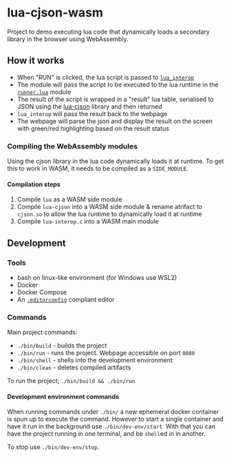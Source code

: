 # lua-cjson-wasm

Project to demo executing lua code that dynamically loads a secondary library in the browser using WebAssembly.

## How it works

* When "RUN" is clicked, the lua script is passed to [`lua_interop`](/lua-interop/lua_interop.c)
* The module will pass the script to be executed to the lua runtime in the [`runner.lua`](/lua-runner/runner.lua) module
* The result of the script is wrapped in a "result" lua table, serialised to JSON using the [lua-cjson](https://github.com/openresty/lua-cjson/) library and then returned
* `lua_interop` will pass the result back to the webpage
* The webpage will parse the json and display the result on the screen with green/red highlighting based on the result status

### Compiling the WebAssembly modules

Using the cjson library in the lua code dynamically loads it at runtime. To get this to work in WASM, it needs to be compiled as a `SIDE_MODULE`.

#### Compilation steps

1. Compile `lua` as a WASM side module
1. Compile `lua-cjson` into a WASM side module & rename atrifact to `cjson.so` to allow the lua runtime to dynamically load it at runtime
1. Compile `lua-interop.c` into a WASM main module

## Development

### Tools

* bash on linux-like environment (for Windows use WSL2)
* Docker
* Docker Compose
* An [`.editorconfig`](https://editorconfig.org/) compliant editor

### Commands

Main project commands:

* `./bin/build` - builds the project
* `./bin/run` - runs the project. Webpage accessible on port `8080`
* `./bin/shell` - shells into the development environment
* `./bin/clean` - deletes compiled artifacts

To run the project; `./bin/build && ./bin/run`

#### Development environment commands

When running commands under `./bin/` a new ephemeral docker container is spun up to execute the command.
However to start a single container and have it run in the background use `./bin/dev-env/start`.
With that you can have the project running in one terminal, and be `shell`ed in in another.

To stop use `./bin/dev-env/stop`.
